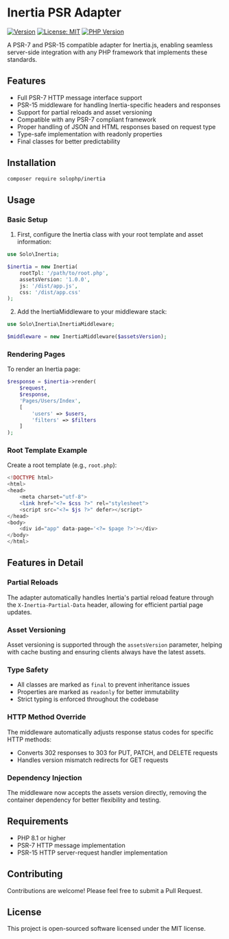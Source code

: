 # Inertia PSR Adapter

[![Version](https://img.shields.io/badge/version-1.2.0-blue.svg)](https://github.com/username/inertia-psr/releases)
[![License: MIT](https://img.shields.io/badge/License-MIT-yellow.svg)](https://opensource.org/licenses/MIT)
[![PHP Version](https://img.shields.io/badge/php-%3E%3D8.1-8892BF.svg)](https://php.net/)

A PSR-7 and PSR-15 compatible adapter for Inertia.js, enabling seamless server-side integration with any PHP framework that implements these standards.

## Features

- Full PSR-7 HTTP message interface support
- PSR-15 middleware for handling Inertia-specific headers and responses
- Support for partial reloads and asset versioning
- Compatible with any PSR-7 compliant framework
- Proper handling of JSON and HTML responses based on request type
- Type-safe implementation with readonly properties
- Final classes for better predictability

## Installation

```bash
composer require solophp/inertia
```

## Usage

### Basic Setup

1. First, configure the Inertia class with your root template and asset information:

```php
use Solo\Inertia;

$inertia = new Inertia(
    rootTpl: '/path/to/root.php',
    assetsVersion: '1.0.0',
    js: '/dist/app.js',
    css: '/dist/app.css'
);
```

2. Add the InertiaMiddleware to your middleware stack:

```php
use Solo\Inertia\InertiaMiddleware;

$middleware = new InertiaMiddleware($assetsVersion);
```

### Rendering Pages

To render an Inertia page:

```php
$response = $inertia->render(
    $request,
    $response,
    'Pages/Users/Index',
    [
        'users' => $users,
        'filters' => $filters
    ]
);
```

### Root Template Example

Create a root template (e.g., `root.php`):

```php
<!DOCTYPE html>
<html>
<head>
    <meta charset="utf-8">
    <link href="<?= $css ?>" rel="stylesheet">
    <script src="<?= $js ?>" defer></script>
</head>
<body>
    <div id="app" data-page='<?= $page ?>'></div>
</body>
</html>
```

## Features in Detail

### Partial Reloads

The adapter automatically handles Inertia's partial reload feature through the `X-Inertia-Partial-Data` header, allowing for efficient partial page updates.

### Asset Versioning

Asset versioning is supported through the `assetsVersion` parameter, helping with cache busting and ensuring clients always have the latest assets.

### Type Safety

- All classes are marked as `final` to prevent inheritance issues
- Properties are marked as `readonly` for better immutability
- Strict typing is enforced throughout the codebase

### HTTP Method Override

The middleware automatically adjusts response status codes for specific HTTP methods:
- Converts 302 responses to 303 for PUT, PATCH, and DELETE requests
- Handles version mismatch redirects for GET requests

### Dependency Injection

The middleware now accepts the assets version directly, removing the container dependency for better flexibility and testing.

## Requirements

- PHP 8.1 or higher
- PSR-7 HTTP message implementation
- PSR-15 HTTP server-request handler implementation

## Contributing

Contributions are welcome! Please feel free to submit a Pull Request.

## License

This project is open-sourced software licensed under the MIT license.